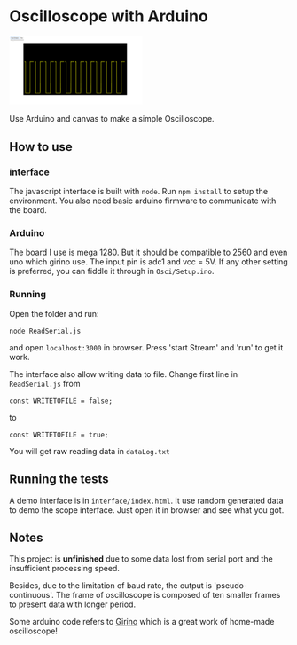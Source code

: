 # Oscilloscope with Arduino
<img src='Osci.png' width="240" />

Use Arduino and canvas to make a simple Oscilloscope.

## How to use

### interface

The javascript interface is built with `node`. Run `npm install` to setup the environment. You also need basic arduino firmware to communicate with the board.

### Arduino
The board I use is mega 1280. But it should be compatible to 2560 and even uno which girino use.
The input pin is adc1 and vcc = 5V. If any other setting is preferred, you can fiddle it through in `Osci/Setup.ino`.

### Running

Open the folder and run:

```
node ReadSerial.js
```
and open `localhost:3000` in browser. Press 'start Stream' and 'run' to get it work.

The interface also allow writing data to file. Change first line in `ReadSerial.js` from

```
const WRITETOFILE = false;
```
to
```
const WRITETOFILE = true;
```
You will get raw reading data in `dataLog.txt`

## Running the tests

A demo interface is in `interface/index.html`. It use random generated data to demo the scope interface. Just open it in browser and see what you got.


## Notes
This project is **unfinished** due to some data lost from serial port and the insufficient processing speed.

Besides, due to the limitation of baud rate, the output is 'pseudo-continuous'. The frame of oscilloscope is composed of ten smaller frames to present data with longer period.

Some arduino code refers to  [Girino](https://www.instructables.com/id/Girino-Fast-Arduino-Oscilloscope/) which is a great work of home-made oscilloscope!
